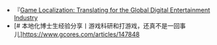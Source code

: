 - 『[Game Localization: Translating for the Global Digital Entertainment Industry](https://www.amazon.co.jp/-/en/Minako-OHagan/dp/9027224579)
- [# 本地化博士生经验分享丨游戏科研和打游戏，还真不是一回事儿]https://www.gcores.com/articles/147848